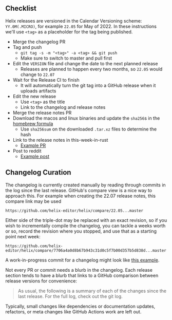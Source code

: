 ## Checklist

Helix releases are versioned in the Calendar Versioning scheme:
`YY.0M(.MICRO)`, for example `22.05` for May of 2022. In these instructions
we'll use `<tag>` as a placeholder for the tag being published.

* Merge the changelog PR
* Tag and push
    * `git tag -s -m "<tag>" -a <tag> && git push`
    * Make sure to switch to master and pull first
* Edit the `VERSION` file and change the date to the next planned release
    * Releases are planned to happen every two months, so `22.05` would change to `22.07`
* Wait for the Release CI to finish
    * It will automatically turn the git tag into a GitHub release when it uploads artifacts
* Edit the new release
    * Use `<tag>` as the title
    * Link to the changelog and release notes
* Merge the release notes PR
* Download the macos and linux binaries and update the `sha256`s in the [homebrew formula]
    * Use `sha256sum` on the downloaded `.tar.xz` files to determine the hash
* Link to the release notes in this-week-in-rust
    * [Example PR](https://github.com/rust-lang/this-week-in-rust/pull/3300)
* Post to reddit
    * [Example post](https://www.reddit.com/r/rust/comments/uzp5ze/helix_editor_2205_released/)

[homebrew formula]: https://github.com/helix-editor/homebrew-helix/blob/master/Formula/helix.rb

## Changelog Curation

The changelog is currently created manually by reading through commits in the
log since the last release. GitHub's compare view is a nice way to approach
this. For example when creating the 22.07 release notes, this compare link
may be used

```
https://github.com/helix-editor/helix/compare/22.05...master
```

Either side of the triple-dot may be replaced with an exact revision, so if
you wish to incrementally compile the changelog, you can tackle a weeks worth
or so, record the revision where you stopped, and use that as a starting point
next week:

```
https://github.com/helix-editor/helix/compare/7706a4a0d8b67b943c31d0c5f7b00d357b5d838d...master
```

A work-in-progress commit for a changelog might look like
[this example](https://github.com/helix-editor/helix/commit/831adfd4c709ca16b248799bfef19698d5175e55).

Not every PR or commit needs a blurb in the changelog. Each release section
tends to have a blurb that links to a GitHub comparison between release
versions for convenience:

> As usual, the following is a summary of each of the changes since the last
> release. For the full log, check out the git log.

Typically, small changes like dependencies or documentation updates, refactors,
or meta changes like GitHub Actions work are left out.